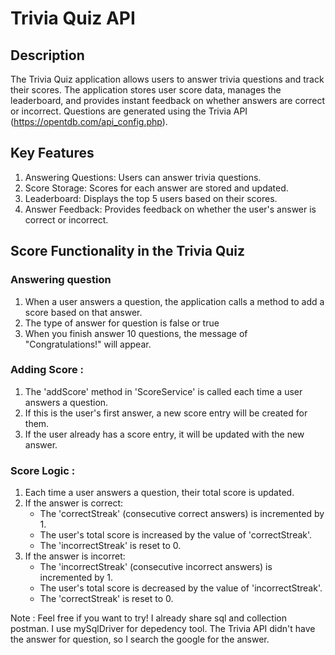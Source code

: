 # Trivia Quiz API

## Description
The Trivia Quiz application allows users to answer trivia questions and track their scores. The application stores user score data, manages the leaderboard, and provides instant feedback on whether answers are correct or incorrect. Questions are generated using the Trivia API (https://opentdb.com/api_config.php).

## Key Features
1. Answering Questions: Users can answer trivia questions.
2. Score Storage: Scores for each answer are stored and updated.
3. Leaderboard: Displays the top 5 users based on their scores.
4. Answer Feedback: Provides feedback on whether the user's answer is correct or incorrect.

## Score Functionality in the Trivia Quiz 
### Answering question
1. When a user answers a question, the application calls a method to add a score based on that answer.
2. The type of answer for question is false or true
3. When you finish answer 10 questions, the message of "Congratulations!" will appear.

### Adding Score :
1. The 'addScore' method in 'ScoreService' is called each time a user answers a question.
2. If this is the user's first answer, a new score entry will be created for them.
3. If the user already has a score entry, it will be updated with the new answer.

### Score Logic :
1. Each time a user answers a question, their total score is updated.
2. If the answer is correct:
   - The 'correctStreak' (consecutive correct answers) is incremented by 1.
   - The user's total score is increased by the value of 'correctStreak'.
   - The 'incorrectStreak' is reset to 0.
3. If the answer is incorret:
   - The 'incorrectStreak' (consecutive incorrect answers) is incremented by 1.
   - The user's total score is decreased by the value of 'incorrectStreak'.
   - The 'correctStreak' is reset to 0.




Note : 
Feel free if you want to try! I already share sql and collection postman. I use mySqlDriver for depedency tool.
The Trivia API didn't have the answer for question, so I search the google for the answer.
